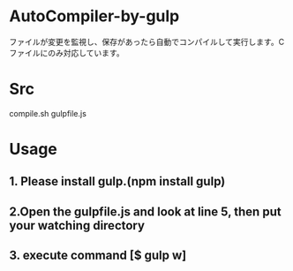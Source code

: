 # AutoCompiler-by-gulp
ファイルが変更を監視し、保存があったら自動でコンパイルして実行します。Cファイルにのみ対応しています。

# Src
compile.sh
gulpfile.js

# Usage

## 1. Please install gulp.(npm install gulp)

## 2.Open the gulpfile.js and look at line 5, then put your watching directory

## 3. execute command [$ gulp w]
